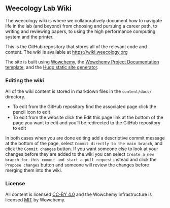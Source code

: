 ## Weecology Lab Wiki

The weecology wiki is where we collaboratively document how to navigate life in the lab (and beyond) from choosing and pursuing a career path, to writing and reviewing papers, to using the high performance computing system and the printer.

This is the GitHub repository that stores all of the relevant code and content. The wiki is available at <https://wiki.weecology.org>

The site is built using [Wowchemy](https://wowchemy.com/), the [Wowchemy Project Documentation template](https://github.com/wowchemy/hugo-documentation-theme), and the [Hugo static site generator](https://gohugo.io/).

### Editing the wiki

All of the wiki content is stored in markdown files in the `content/docs/` directory.

* To edit from the GitHub repository find the associated page click the pencil icon to edit
* To edit from the website click the Edit this page link at the bottom of the page you want to edit and you’ll be redirected to the GitHub repository to edit

In both cases when you are done editing add a descriptive commit message at the bottom of the page, select `Commit directly to the main branch`, and click the `Commit changes` button. If you want someone else to look at your changes before they are added to the wiki you can select `Create a new branch for this commit and start a pull request` instead and click the `Propose changes` button and someone will review the changes before merging them into the wiki.

### License

All content is licensed [CC-BY 4.0](https://creativecommons.org/licenses/by/4.0/) and the Wowchemy infrastructure is licensed [MIT](https://mit-license.org/) by Wowchemy.
